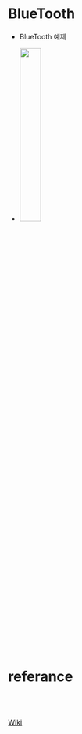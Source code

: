 # BlueTooth

* BlueTooth 예제

* <img whith="30%" height="30%" src="https://user-images.githubusercontent.com/73435598/206870420-90129445-b775-4660-9b4f-82d538f1e6ea.png"/><br>

<br>
<br>


# referance

<br>
<br>

[Wiki](https://github.com/jojun01835/2022-portportfolio/wiki/referance)

